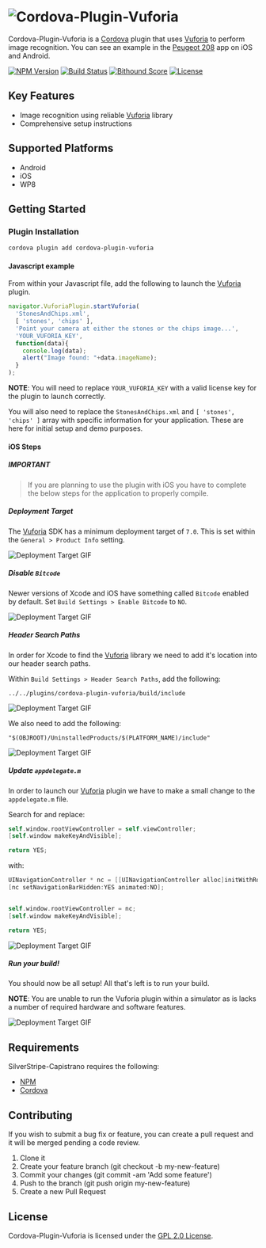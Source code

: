 # ![Cordova-Plugin-Vuforia][logo]
Cordova-Plugin-Vuforia is a [Cordova][cordova] plugin that uses [Vuforia][vuforia] to perform image recognition. You can see an example in the [Peugeot 208][peugeot] app on iOS and Android.

[![NPM Version][shield-npm]][info-npm]
[![Build Status][shield-travis]][info-travis]
[![Bithound Score][shield-bithound]][info-bithound]
[![License][shield-license]][info-license]


## Key Features
- Image recognition using reliable [Vuforia][vuforia] library
- Comprehensive setup instructions


## Supported Platforms
- Android
- iOS
- WP8


## Getting Started
### Plugin Installation
```bash
cordova plugin add cordova-plugin-vuforia
```

#### Javascript example
From within your Javascript file, add the following to launch the [Vuforia][vuforia] plugin.
```javascript
navigator.VuforiaPlugin.startVuforia(
  'StonesAndChips.xml',
  [ 'stones', 'chips' ],
  'Point your camera at either the stones or the chips image...',
  'YOUR_VUFORIA_KEY',
  function(data){
    console.log(data);
    alert("Image found: "+data.imageName);
  }
);
```

**NOTE**: You will need to replace `YOUR_VUFORIA_KEY` with a valid license key for the plugin to launch correctly.

You will also need to replace the `StonesAndChips.xml` and `[ 'stones', 'chips' ]` array with specific information for your application. These are here for initial setup and demo purposes.


#### iOS Steps
##### IMPORTANT
> If you are planning to use the plugin with iOS you have to complete the below steps for the application to properly compile.


##### Deployment Target
The [Vuforia][vuforia] SDK has a minimum deployment target of `7.0`. This is set within the `General > Product Info` setting.

![[Deployment Target GIF][stage-1]][stage-1]


##### Disable `Bitcode`
Newer versions of Xcode and iOS have something called `Bitcode` enabled by default. Set `Build Settings > Enable Bitcode` to `NO`.

![[Deployment Target GIF][stage-1]][stage-2]


##### Header Search Paths
In order for Xcode to find the [Vuforia][vuforia] library we need to add it's location into our header search paths.

Within `Build Settings > Header Search Paths`, add the following:

`../../plugins/cordova-plugin-vuforia/build/include`

![[Deployment Target GIF][stage-1]][stage-3]

We also need to add the following:

`"$(OBJROOT)/UninstalledProducts/$(PLATFORM_NAME)/include"`

![[Deployment Target GIF][stage-1]][stage-4]


##### Update `appdelegate.m`
In order to launch our [Vuforia][vuforia] plugin we have to make a small change to the `appdelegate.m` file.

Search for and replace:
```objective-c
self.window.rootViewController = self.viewController;
[self.window makeKeyAndVisible];

return YES;
```

with:
```objective-c
UINavigationController * nc = [[UINavigationController alloc]initWithRootViewController:self.viewController];
[nc setNavigationBarHidden:YES animated:NO];


self.window.rootViewController = nc;
[self.window makeKeyAndVisible];

return YES;
```

![[Deployment Target GIF][stage-1]][stage-5]


##### Run your build!
You should now be all setup! All that's left is to run your build.

**NOTE**: You are unable to run the Vuforia plugin within a simulator as is lacks a number of required hardware and software features.

![[Deployment Target GIF][stage-1]][stage-6]


## Requirements
SilverStripe-Capistrano requires the following:
* [NPM][npm]
* [Cordova][cordova]


## Contributing
If you wish to submit a bug fix or feature, you can create a pull request and it will be merged pending a code review.

1. Clone it
2. Create your feature branch (git checkout -b my-new-feature)
3. Commit your changes (git commit -am 'Add some feature')
4. Push to the branch (git push origin my-new-feature)
5. Create a new Pull Request


## License
Cordova-Plugin-Vuforia is licensed under the [GPL 2.0 License][info-license].

[logo]: https://raw.githubusercontent.com/thisisbd/cordova-plugin-vuforia/master/images/logo.png
[stage-1]: https://raw.githubusercontent.com/thisisbd/cordova-plugin-vuforia/master/images/stage-1.gif
[stage-2]: https://raw.githubusercontent.com/thisisbd/cordova-plugin-vuforia/master/images/stage-2.gif
[stage-3]: https://raw.githubusercontent.com/thisisbd/cordova-plugin-vuforia/master/images/stage-3.gif
[stage-4]: https://raw.githubusercontent.com/thisisbd/cordova-plugin-vuforia/master/images/stage-4.gif
[stage-5]: https://raw.githubusercontent.com/thisisbd/cordova-plugin-vuforia/master/images/stage-5.gif
[stage-6]: https://raw.githubusercontent.com/thisisbd/cordova-plugin-vuforia/master/images/stage-6.gif

[cordova]: https://cordova.apache.org/
[vuforia]: https://www.vuforia.com/
[npm]: https://www.npmjs.com
[peugeot]: https://itunes.apple.com/gb/app/new-peugeot-208/id1020630968?mt=8

[info-npm]: https://github.com/mattrayner/silverstripe-capistrano
[info-travis]: https://github.com/mattrayner/silverstripe-capistrano
[info-license]: LICENSE
[info-bithound]: https://www.bithound.io/github/thisisbd/cordova-plugin-vuforia
[shield-npm]: https://img.shields.io/npm/v/cordova-plugin-vuforia.svg
[shield-travis]: https://img.shields.io/travis/thisisbd/cordova-plugin-vuforia.svg
[shield-license]: https://img.shields.io/badge/license-GPL2-blue.svg
[shield-bithound]: https://www.bithound.io/github/thisisbd/cordova-plugin-vuforia/badges/score.svg
